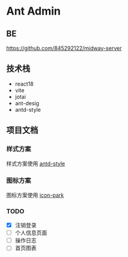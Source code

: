 # Ant Admin

## BE

https://github.com/845292122/midway-server

## 技术栈

- react18
- vite
- jotai
- ant-desig
- antd-style

## 项目文档

### 样式方案

样式方案使用 [antd-style](https://ant-design.github.io/antd-style/zh-CN)

### 图标方案

图标方案使用 [icon-park](https://iconpark.oceanengine.com/official)

### TODO

- [x] 注销登录
- [ ] 个人信息页面
- [ ] 操作日志
- [ ] 首页图表
